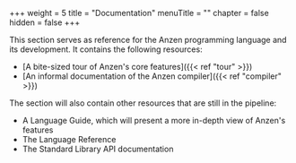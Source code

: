 +++
weight = 5
title = "Documentation"
menuTitle = ""
chapter = false
hidden = false
+++

This section serves as reference for the Anzen programming language and its development.
It contains the following resources:

* [A bite-sized tour of Anzen's core features]({{< ref "tour" >}})
* [An informal documentation of the Anzen compiler]({{< ref "compiler" >}})

The section will also contain other resources that are still in the pipeline:

* A Language Guide, which will present a more in-depth view of Anzen's features
* The Language Reference
* The Standard Library API documentation
